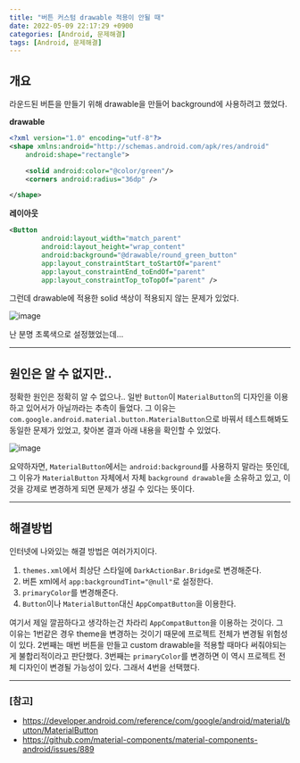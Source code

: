 ```yaml
---
title: "버튼 커스텀 drawable 적용이 안될 때" 
date: 2022-05-09 22:17:29 +0900
categories: [Android, 문제해결]
tags: [Android, 문제해결]
---
```


## 개요
라운드된 버튼을 만들기 위해 drawable을 만들어 background에 사용하려고 했었다.

**drawable**
```xml
<?xml version="1.0" encoding="utf-8"?>
<shape xmlns:android="http://schemas.android.com/apk/res/android"
    android:shape="rectangle">

    <solid android:color="@color/green"/>
    <corners android:radius="36dp" />

</shape>
```

**레이아웃**
```xml
<Button
        android:layout_width="match_parent"
        android:layout_height="wrap_content"
        android:background="@drawable/round_green_button"
        app:layout_constraintStart_toStartOf="parent"
        app:layout_constraintEnd_toEndOf="parent"
        app:layout_constraintTop_toTopOf="parent" />
```

그런데 drawable에 적용한 solid 색상이 적용되지 않는 문제가 있었다. 

![image](https://user-images.githubusercontent.com/29175138/167418972-d1bab5ed-2feb-4089-a3d9-8aa475df5faa.png)

난 분명 초록색으로 설정했었는데...<br>

---

## 원인은 알 수 없지만..
정확한 원인은 정확히 알 수 없으나.. 일반 `Button`이 `MaterialButton`의 디자인을 이용하고 있어서가 아닐까라는 추측이 들었다. 그 이유는 `com.google.android.material.button.MaterialButton`으로 바꿔서 테스트해봐도 동일한 문제가 있었고, 찾아본 결과 아래 내용을 확인할 수 있었다.

![image](https://user-images.githubusercontent.com/29175138/167419766-3b0ddd46-bf6b-4447-a359-3da31f790446.png)

요약하자면, `MaterialButton`에서는 `android:background`를 사용하지 말라는 뜻인데, 그 이유가 `MaterialButton` 자체에서 자체 `background drawable`을 소유하고 있고, 이것을 강제로 변경하게 되면 문제가 생길 수 있다는 뜻이다. 

---

## 해결방법
인터넷에 나와있는 해결 방법은 여러가지이다.
1. `themes.xml`에서 최상단 스타일에 `DarkActionBar.Bridge`로 변경해준다.
2. 버튼 xml에서 `app:backgroundTint="@null"`로 설정한다.
3. `primaryColor`를 변경해준다.
4. `Button`이나 `MaterialButton`대신 `AppCompatButton`을 이용한다.

여기서 제일 깔끔하다고 생각하는건 차라리 `AppCompatButton`을 이용하는 것이다. 그 이유는 1번같은 경우 theme을 변경하는 것이기 때문에 프로젝트 전체가 변경될 위험성이 있다. 2번째는 매번 버튼을 만들고 custom drawable을 적용할 때마다 써줘야되는게 불합리적이라고 판단했다. 3번째는 `primaryColor`를 변경하면 이 역시 프로젝트 전체 디자인이 변경될 가능성이 있다. 그래서 4번을 선택했다.

---

### [참고]
- https://developer.android.com/reference/com/google/android/material/button/MaterialButton
- https://github.com/material-components/material-components-android/issues/889
